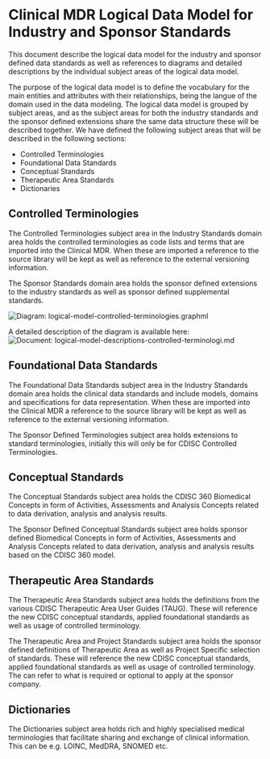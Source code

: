 # Clinical MDR Logical Data Model for Industry and Sponsor Standards

This document describe the logical data model for the industry and sponsor defined data standards as well as references to diagrams and detailed descriptions by the individual subject areas of the logical data model.

The purpose of the logical data model is to define the vocabulary for the main entities and attributes with their relationships, being the langue of the domain used in the data modeling. The logical data model is grouped by subject areas, and as the subject areas for both the industry standards and the sponsor defined extensions share the same data structure these will be described together. We have defined the following subject areas that will be described in the following sections:

- Controlled Terminologies 
- Foundational Data Standards
- Conceptual Standards
- Therapeutic Area Standards
- Dictionaries


## Controlled Terminologies 
  The Controlled Terminologies subject area in the Industry Standards domain area holds the controlled terminologies as code lists and terms that are imported into the Clinical MDR. When these are imported a reference to the source library will be kept as well as reference to the external versioning information.

  The Sponsor Standards domain area holds the sponsor defined extensions to the industry standards as well as sponsor defined supplemental standards.

  ![Diagram: logical-model-controlled-terminologies.graphml](//logical-model-controlled-terminologies.graphml)

  A detailed description of the diagram is available here: ![Document: logical-model-descriptions-controlled-terminologi.md](//logical-model-descriptions-controlled-terminologi.md)

## Foundational Data Standards
  The Foundational Data Standards subject area in the Industry Standards domain area holds the clinical data standards and include models, domains and specifications for data representation. When these are imported into the Clinical MDR a reference to the source library will be kept as well as reference to the external versioning information.

  The Sponsor Defined Terminologies subject area holds extensions to standard terminologies, initially this will only be for CDISC Controlled Terminologies.

## Conceptual Standards
  The Conceptual Standards subject area holds the CDISC 360 Biomedical Concepts in form of Activities, Assessments and Analysis Concepts related to data derivation, analysis and analysis results.

  The Sponsor Defined Conceptual Standards subject area holds sponsor defined Biomedical Concepts in form of Activities, Assessments and Analysis Concepts related to data derivation, analysis and analysis results based on the CDISC 360 model.

## Therapeutic Area Standards
  The Therapeutic Area Standards subject area holds the definitions from the various CDISC Therapeutic Area User Guides (TAUG). These will reference the new CDISC conceptual standards, applied foundational standards as well as usage of controlled terminology.

  The Therapeutic Area and Project Standards subject area holds the sponsor defined definitions of Therapeutic Area as well as Project Specific selection of standards. These will reference the new CDISC conceptual standards, applied foundational standards as well as usage of controlled terminology. The can refer to what is required or optional to apply at the sponsor company.

## Dictionaries
  The Dictionaries subject area holds rich and highly specialised medical terminologies that facilitate sharing and exchange of clinical information. This can be e.g. LOINC, MedDRA, SNOMED etc.
